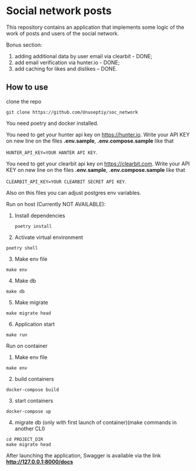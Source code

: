 # Social network posts

This repository contains an application that implements some logic of the work of posts and users of the social network.

Bonus section:
1) adding additional data by user email via clearbit - DONE;
2) add email verification via hunter.io - DONE;
3) add caching for likes and dislikes – DONE.

## How to use
clone the repo
```commandline
git clone https://github.com/Unuseptiy/soc_network
```

You need poetry and docker installed.

You need to get your hunter api key on https://hunter.io.
Write your API KEY on new line on the files **.env.sample**, **.env.compose.sample** like that 

```HUNTER_API_KEY=YOUR HANTER API KEY```.

You need to get your clearbit api key on https://clearbit.com.
Write your API KEY on new line on the files **.env.sample**, **.env.compose.sample** like that 

```CLEARBIT_API_KEY=YOUR CLEARBIT SECRET API KEY```.

Also on this files you can adjust postgres env variables.

Run on host (Currently NOT AVAILABLE):
1) Install dependencies
    ```commandline
    poetry install
    ```
2) Activate virtual environment
```commandline
poetry shell
```
3) Make env file
```commandline
make env
```
4) Make db
```commandline
make db
```
5) Make migrate
```commandline
make migrate head
```
6) Application start
```commandline
make run
```


Run on container
1) Make env file
```commandline
make env
```
2) build containers
```commandline
docker-compose build
```
3) start containers
```commandline
docker-compose up
```
4) migrate db (only with first launch of container)(make commands in another CLI)
```commandline
cd PROJECT_DIR
make migrate head
```

After launching the application, Swagger is available via the link
**http://127.0.0.1:8000/docs**